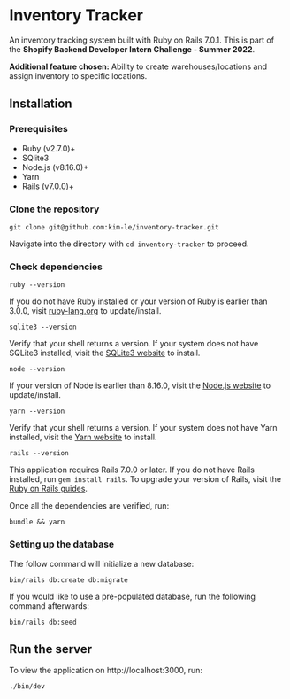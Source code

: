 # Inventory Tracker 

An inventory tracking system built with Ruby on Rails 7.0.1. This is part of the **Shopify Backend Developer Intern Challenge - Summer 2022**.

**Additional feature chosen:** Ability to create warehouses/locations and assign inventory to specific locations.

## Installation

### Prerequisites
- Ruby (v2.7.0)+
- SQlite3
- Node.js (v8.16.0)+
- Yarn
- Rails (v7.0.0)+

### Clone the repository

```shell
git clone git@github.com:kim-le/inventory-tracker.git
```
Navigate into the directory with `cd inventory-tracker` to proceed.

### Check dependencies

```shell
ruby --version
```
If you do not have Ruby installed or your version of Ruby is earlier than 3.0.0, visit [ruby-lang.org](https://www.ruby-lang.org/en/documentation/installation/) to update/install. 

```shell
sqlite3 --version
```
Verify that your shell returns a version. If your system does not have SQLite3 installed, visit the [SQLite3 website](https://www.sqlite.org/) to install.

```shell
node --version
```
If your version of Node is earlier than 8.16.0, visit the [Node.js website](https://nodejs.org/en/download/) to update/install.

```shell
yarn --version
```
Verify that your shell returns a version. If your system does not have Yarn installed, visit the [Yarn website](https://classic.yarnpkg.com/en/docs/install) to install.

```shell
rails --version
```
This application requires Rails 7.0.0 or later. If you do not have Rails installed, run `gem install rails`. To upgrade your version of Rails, visit the [Ruby on Rails guides](https://guides.rubyonrails.org/upgrading_ruby_on_rails.html#the-upgrade-process).

Once all the dependencies are verified, run:
```shell
bundle && yarn
```
### Setting up the database
The follow command will initialize a new database:
```shell
bin/rails db:create db:migrate
```
If you would like to use a pre-populated database, run the following command afterwards:
```shell
bin/rails db:seed
```

## Run the server
To view the application on http://localhost:3000, run:
```shell
./bin/dev
```

